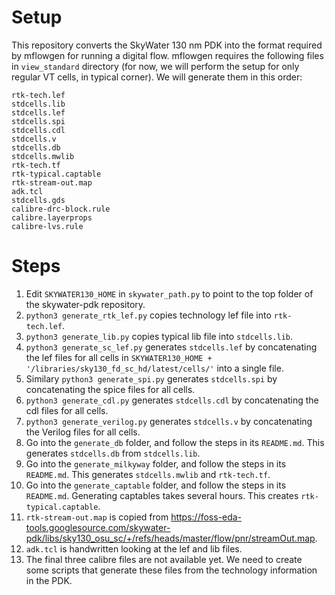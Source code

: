 # Setup

This repository converts the SkyWater 130 nm PDK into the format required by mflowgen for running a digital flow. mflowgen requires the following files in `view_standard` directory (for now, we will perform the setup for only regular VT cells, in typical corner). We will generate them in this order:
```
rtk-tech.lef
stdcells.lib
stdcells.lef
stdcells.spi
stdcells.cdl
stdcells.v
stdcells.db
stdcells.mwlib
rtk-tech.tf
rtk-typical.captable
rtk-stream-out.map
adk.tcl
stdcells.gds
calibre-drc-block.rule
calibre.layerprops
calibre-lvs.rule
```

# Steps
1. Edit `SKYWATER130_HOME` in `skywater_path.py` to point to the top folder of the skywater-pdk repository.
2. `python3 generate_rtk_lef.py` copies technology lef file into `rtk-tech.lef`.
3. `python3 generate_lib.py` copies typical lib file into `stdcells.lib`.
4. `python3 generate_sc_lef.py` generates `stdcells.lef` by concatenating the lef files for all cells in `SKYWATER130_HOME + '/libraries/sky130_fd_sc_hd/latest/cells/'` into a single file.
5. Similary `python3 generate_spi.py` generates `stdcells.spi` by concatenating the spice files for all cells.
6. `python3 generate_cdl.py` generates `stdcells.cdl` by concatenating the cdl files for all cells.
7. `python3 generate_verilog.py` generates `stdcells.v` by concatenating the Verilog files for all cells.
8. Go into the `generate_db` folder, and follow the steps in its `README.md`. This generates `stdcells.db` from `stdcells.lib`.
9. Go into the `generate_milkyway` folder, and follow the steps in its `README.md`. This generates `stdcells.mwlib` and `rtk-tech.tf`.
10. Go into the `generate_captable` folder, and follow the steps in its `README.md`. Generating captables takes several hours. This creates `rtk-typical.captable`.
11. `rtk-stream-out.map` is copied from https://foss-eda-tools.googlesource.com/skywater-pdk/libs/sky130_osu_sc/+/refs/heads/master/flow/pnr/streamOut.map.
12. `adk.tcl` is handwritten looking at the lef and lib files.
13. The final three calibre files are not available yet. We need to create some scripts that generate these files from the technology information in the PDK.
